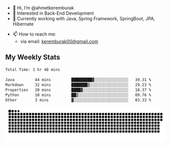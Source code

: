 - 👋 Hi, I’m @ahmetkeremburak
- 👀 Interested in Back-End Development
- 🌱 Currently working with Java, Spring Framework, SpringBoot, JPA, Hibernate
<!---
- :book: Currently reading "[Guin Saga](https://en.wikipedia.org/wiki/Guin_Saga)"
- :tv: Currently playing "[KartRider: Drift](https://store.steampowered.com/app/1184140/KartRider_Drift/)"
--->
- 📫 How to reach me:  
  - via email: keremburak00@gmail.com
<!---
- 💞️ I’m looking to collaborate on ...
--->

<!---
ahmetkeremburak/ahmetkeremburak is a ✨ special ✨ repository because its `README.md` (this file) appears on your GitHub profile.
You can click the Preview link to take a look at your changes.
--->
## My Weekly Stats
<!--START_SECTION:waka-->

```text
Total Time: 1 hr 48 mins

Java         44 mins         █████████▓░░░░░░░░░░░░░░░   39.31 %
Markdown     32 mins         ███████▒░░░░░░░░░░░░░░░░░   29.23 %
Properties   20 mins         ████▓░░░░░░░░░░░░░░░░░░░░   18.37 %
Python       10 mins         ██▒░░░░░░░░░░░░░░░░░░░░░░   09.76 %
Other        3 mins          ▓░░░░░░░░░░░░░░░░░░░░░░░░   03.33 %
```

<!--END_SECTION:waka-->

<!---
![visitors](https://visitor-badge.glitch.me/badge?page_id=ahmetkeremburak&left_color=red&right_color=green) 
--->

<a href="https://github.com/ahmetkeremburak"><img src="contributions.svg"></a>

